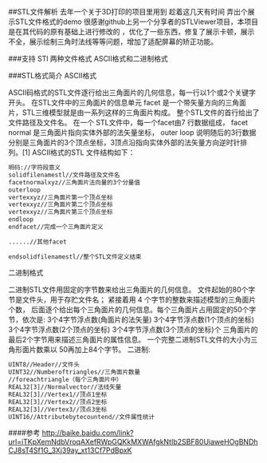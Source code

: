 ##STL文件解析
去年一个关于3D打印的项目里用到 趁着这几天有时间 弄出个展示STL文件格式的demo 很感谢github上另一个分享者的STLViewer项目，本项目是在其代码的原有基础上进行修改的 ，优化了一些东西，修复了展示卡顿，展示不全，展示绘制三角时法线等等问题，增加了适配屏幕的矫正功能。

###支持
STl 两种文件格式 ASCII格式和二进制格式

###STL格式简介
ASCII格式

ASCII码格式的STL文件逐行给出三角面片的几何信息，每一行以1个或2个关键字开头。
在STL文件中的三角面片的信息单元 facet 是一个带矢量方向的三角面片，STL三维模型就是由一系列这样的三角面片构成。
整个STL文件的首行给出了文件路径及文件名。
在一个 STL文件中，每一个facet由7 行数据组成，
facet normal 是三角面片指向实体外部的法矢量坐标，
outer loop 说明随后的3行数据分别是三角面片的3个顶点坐标，3顶点沿指向实体外部的法矢量方向逆时针排列。[1] 
ASCII格式的STL 文件结构如下：
```xml
明码://字符段意义
solidfilenamestl//文件路径及文件名
facetnormalxyz//三角面片法向量的3个分量值
outerloop
vertexxyz//三角面片第一个顶点坐标
vertexxyz//三角面片第二个顶点坐标
vertexxyz//三角面片第三个顶点坐标
endloop
endfacet//完成一个三角面片定义
 
......//其他facet
 
endsolidfilenamestl//整个STL文件定义结束

```
二进制格式

二进制STL文件用固定的字节数来给出三角面片的几何信息。
文件起始的80个字节是文件头，用于存贮文件名；
紧接着用 4 个字节的整数来描述模型的三角面片个数，
后面逐个给出每个三角面片的几何信息。每个三角面片占用固定的50个字节，依次是:
3个4字节浮点数(角面片的法矢量)
3个4字节浮点数(1个顶点的坐标)
3个4字节浮点数(2个顶点的坐标)
3个4字节浮点数(3个顶点的坐标)个
三角面片的最后2个字节用来描述三角面片的属性信息。
一个完整二进制STL文件的大小为三角形面片数乘以 50再加上84个字节。
二进制:
```xml
UINT8//Header//文件头
UINT32//Numberoftriangles//三角面片数量
//foreachtriangle（每个三角面片中）
REAL32[3]//Normalvector//法线矢量
REAL32[3]//Vertex1//顶点1坐标
REAL32[3]//Vertex2//顶点2坐标
REAL32[3]//Vertex3//顶点3坐标
UINT16//Attributebytecountend//文件属性统计
```
####参考
http://baike.baidu.com/link?url=iTKpXemNdbVroqAXefRWpGQKkMXWAfgkNtIb2SBF80UiaweHOgBNDhCJ8sT4Sf1G_3Xj39ay_xt13Cf7PdBpxK
